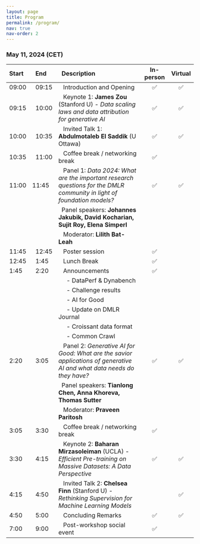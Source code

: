 ```yaml
---
layout: page
title: Program
permalink: /program/
nav: true
nav-order: 2
---
```


### May 11, 2024 (CET)

| Start    |   End    |   Description | In-person | Virtual |
|:---  |:---  |:---|:---:|:---:|
| 09:00 |   09:15 |    Introduction and Opening| :white_check_mark: | :white_check_mark: |
| 09:15 |   10:00 |    Keynote 1: **James Zou** (Stanford U) - *Data scaling laws and data attribution for generative AI* |:white_check_mark:| :white_check_mark: |
| 10:00 |   10:35 |    Invited Talk 1: **Abdulmotaleb El Saddik** (U Ottawa) | :white_check_mark: | :white_check_mark: |
| 10:35 |   11:00 |    Coffee break / networking break| :white_check_mark: |  |
| 11:00 | 11:45 |    Panel 1: *Data 2024: What are the important research questions for the DMLR community in light of foundation models?* | :white_check_mark: | :white_check_mark:  |
|  |   |   Panel speakers: **Johannes Jakubik, David Kocharian, Sujit Roy, Elena Simperl**| |  |
|  |   |    Moderator: **Lilith Bat-Leah** | |  |
| 11:45 |   12:45 |    Poster session | :white_check_mark: | |
| 12:45 |   1:45 |    Lunch Break | :white_check_mark: |  |
| 1:45 |   2:20 |    Announcements  | :white_check_mark: |  |
|  |   |    &nbsp; - DataPerf & Dynabench| |  |
|  |   |    &nbsp; - Challenge results| |  |
|  |   |    &nbsp; - AI for Good| |  |
|  |   |    &nbsp; - Update on DMLR Journal | |  |
|  |   |    &nbsp; - Croissant data format| |  |
|  |   |    &nbsp; - Common Crawl| |  |
| 2:20 |   3:05 |    Panel 2: *Generative AI for Good: What are the savior applications of generative AI and what data needs do they have?* | :white_check_mark: | :white_check_mark: |
|  |   |   Panel speakers: **Tianlong Chen, Anna Khoreva, Thomas Sutter**| |  |
|  |   |    Moderator: **Praveen Paritosh** | |  |
| 3:05 |   3:30 |    Coffee break / networking break| :white_check_mark: |  |
| 3:30 |   4:15 |    Keynote 2: **Baharan Mirzasoleiman** (UCLA) - *Efficient Pre-training on Massive Datasets: A Data Perspective*| :white_check_mark: | :white_check_mark: |
| 4:15 |   4:50 |    Invited Talk 2: **Chelsea Finn** (Stanford U) - *Rethinking Supervision for Machine Learning Models* | | :white_check_mark: |
| 4:50 |   5:00 |    Concluding Remarks | :white_check_mark: | :white_check_mark: |
| 7:00 |   9:00 |    Post-workshop social event | :white_check_mark: | |
